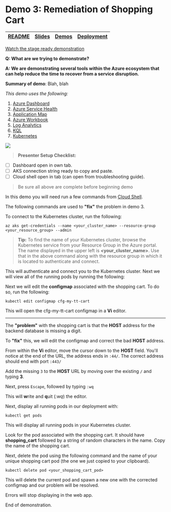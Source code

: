 # Demo 3: Remediation of Shopping Cart

| [README](/ops20/README.md) | [Slides](/ops20/slides/README.md) | [Demos](/ops20/demos/README.md) | [Deployment](/ops20/deployment/README.md) | 
|--------|-------|------------|-----------|

[Watch the stage ready demonstration](https://coming.soon)

**Q: What are we trying to demonstrate?**

**A: We are demonstrating several tools within the Azure ecosystem that can help reduce the time to recover from a service disruption.**

**Summary of demo**:
Blah, blah

*This demo uses the following:*

1. [Azure Dashboard](/tools/README.md)
2. [Azure Service Health](/tools/README.md)
3. [Application Map](/tools/README.md)
4. [Azure Workbook](/tools/README.md)
5. [Log Analytics](/tools/README.md)
6. [KQL](/tools/README.md#KQL)
7. [Kubernetes](/tools/README.md#Kubernetes)

![](https://globaleventcdn.blob.core.windows.net/assets/ops/ops20/slide_thumbnails/Slide60.png)

>**Presenter Setup Checklist:**
- [ ] Dashboard open in own tab.<br />
- [ ] AKS connection string ready to copy and paste.
- [ ] Cloud shell open in tab (can open from troubleshooting guide).
> Be sure all above are complete before beginning demo


In this demo you will need run a few commands from [Cloud Shell](https://shell.azure.com).

The following commands are used to **"fix"** the problem in demo 3.

To connect to the Kubernetes cluster, run the following:

``` az cli
az aks get-credentials --name <your_cluster_name> --resource-group <your_resource_group> --admin
```

>**Tip:** To find the name of your Kubernetes cluster, browse the Kubernetes service from your Resource Group in the Azure portal. The name displayed in the upper left is **<your_cluster_name>**. Use that in the above command along with the resource group in which it is located to authenticate and connect.

This will authenticate and connect you to the Kubernetes cluster. Next we will view all of the running pods by running the following:

Next we will edit the **configmap** associated with the shopping cart. To do so, run the following:

``` az cli
kubectl edit configmap cfg-my-tt-cart
```

This will open the cfg-my-tt-cart configmap in a **Vi** editor.

---

The **"problem"** with the shopping cart is that the **HOST** address for the backend database is missing a digit.

To **"fix"** this, we will edit the configmap and correct the bad **HOST** address.

From within the **Vi** editor, move the cursor down to the **HOST** field. You'll notice at the end of the URL, the address ends in `:44/`. The correct address should end with port `:443/`

Add the missing `3` to the **HOST** URL by moving over the existing `/` and typing **3**.

Next, press `Escape`, followed by typing `:wq`

This will **w**rite and **q**uit (*:wq*) the editor.

Next, display all running pods in our deployment with:

``` az cli
kubectl get pods
```

This will display all running pods in your Kubernetes cluster.

Look for the pod associated with the shopping cart. It should have **shopping_cart** followed by a string of random characters in the name. Copy the name of the shopping cart.

Next, delete the pod using the following command and the name of your unique shopping cart pod (the one we just copied to your clipboard).

``` az cli
kubectl delete pod <your_shopping_cart_pod>
```

This will delete the current pod and spawn a new one with the corrected configmap and our problem will be resolved.

Errors will stop displaying in the web app.

End of demonstration.
